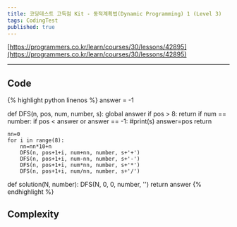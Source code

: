```yaml
---
title: 코딩테스트 고득점 Kit - 동적계획법(Dynamic Programming) 1 (Level 3)
tags: CodingTest
published: true
---
```


[https://programmers.co.kr/learn/courses/30/lessons/42895](https://programmers.co.kr/learn/courses/30/lessons/42895)

<!--more-->

---

## Code
{% highlight python linenos %}
answer = -1

def DFS(n, pos, num, number, s):
    global answer
    if pos > 8:
        return
    if num == number:
        if pos < answer or answer == -1:
            #print(s)
            answer=pos
        return

    nn=0
    for i in range(8):
        nn=nn*10+n
        DFS(n, pos+1+i, num+nn, number, s+'+')
        DFS(n, pos+1+i, num-nn, number, s+'-')
        DFS(n, pos+1+i, num*nn, number, s+'*')
        DFS(n, pos+1+i, num/nn, number, s+'/')

def solution(N, number):
    DFS(N, 0, 0, number, '')
    return answer
{% endhighlight %}


## Complexity
